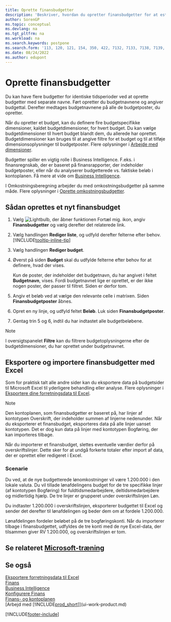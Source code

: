 ```yaml
---
title: Oprette finansbudgetter
description: 'Beskriver, hvordan du opretter finansbudgetter for at estimere forskellige finansielle aktiviteter og tildele dimensioner i forbindelse med business intelligence.'
author: SorenGP
ms.topic: conceptual
ms.devlang: na
ms.tgt_pltfrm: na
ms.workload: na
ms.search.keywords: postpone
ms.search.form: '113, 120, 121, 154, 350, 422, 7132, 7133, 7138, 7139, 9203, 9219, 9239, 9373, 9374'
ms.date: 08/24/2022
ms.author: edupont
---
```

# <a name="create-gl-budgets"></a>Oprette finansbudgetter

Du kan have flere budgetter for identiske tidsperioder ved at oprette budgetter med separate navne. Ført opretter du budgetnavnene og angiver budgettal. Derefter medtages budgetnavnene på alle de budgetposter, du opretter.  

Når du opretter et budget, kan du definere fire budgetspecifikke dimensioner, kaldet budgetdimensioner, for hvert budget. Du kan vælge budgetdimensioner til hvert budget blandt dem, du allerede har oprettet. Budgetdimensioner kan bruges til at angive filtre for et budget og til at tilføje dimensionsoplysninger til budgetposter. Flere oplysninger i [Arbejde med dimensioner](finance-dimensions.md).

Budgetter spiller en vigtig rolle i Business Intelligence. F.eks. i finansregnskab, der er baseret på finansrapporter, der indeholder budgetposter, eller når du analyserer budgetterede vs. faktiske beløb i kontoplanen. Få mere at vide om [Business Intelligence](bi.md).

I Omkostningsberegning arbejder du med omkostningsbudgetter på samme måde. Flere oplysninger i [Oprette omkostningsbudgetter](finance-create-cost-budgets.md).  

## <a name="to-create-a-new-gl-budget"></a>Sådan oprettes et nyt finansbudget

1. Vælg ![Lightbulb, der åbner funktionen Fortæl mig.](media/ui-search/search_small.png "Fortæl mig, hvad du vil foretage dig") ikon, angiv **Finansbudgetter** og vælg derefter det relaterede link.  
2. Vælg handlingen **Rediger liste**, og udfyld derefter felterne efter behov. [!INCLUDE[tooltip-inline-tip](includes/tooltip-inline-tip_md.md)]  
3. Vælg handlingen **Rediger budget**.
4. Øverst på siden **Budget** skal du udfylde felterne efter behov for at definere, hvad der vises.  

    Kun de poster, der indeholder det budgetnavn, du har angivet i feltet **Budgetnavn**, vises. Fordi budgetnavnet lige er oprettet, er der ikke nogen poster, der passer til filtret. Siden er derfor tom.  
5. Angiv et beløb ved at vælge den relevante celle i matrixen. Siden **Finansbudgetposter** åbnes.  
6. Opret en ny linje, og udfyld feltet **Beløb**. Luk siden **Finansbudgetposter**.  
7. Gentag trin 5 og 6, indtil du har indtastet alle budgetbeløbene.  

> [!NOTE]  
> I oversigtspanelet **Filtre** kan du filtrere budgetoplysningerne efter de budgetdimensioner, du har oprettet under budgetnavnet.

## <a name="exporting-and-importing-gl-budgets-with-excel"></a>Eksportere og importere finansbudgetter med Excel

Som for praktisk talt alle andre sider kan du eksportere data på budgetsider til Microsoft Excel til yderligere behandling eller analyse. Flere oplysninger i [Eksportere dine forretningsdata til Excel](about-export-data.md).

> [!NOTE]
> Den kontoplanen, som finansbudgetter er baseret på, har linjer af kontotypen Overskrift, der indeholder summen af linjerne nedenunder. Når du eksporterer et finansbudget, eksporteres data på alle linjer uanset kontotypen. Det er dog kun data på linjer med kontotypen Bogføring, der kan importeres tilbage. 

Når du importerer et finansbudget, slettes eventuelle værdier derfor på overskriftslinjer. Dette sker for at undgå forkerte totaler efter import af data, der er oprettet eller redigeret i Excel.

### <a name="scenario"></a>Scenarie

Du ved, at de nye budgetterede lønomkostninger vil være 1.200.000 i den lokale valuta. Du vil tillade lønafdelingens budget for de tre specifikke linjer (af kontotypen Bogføring) for fuldtidsmedarbejdere, deltidsmedarbejdere og midlertidig hjælp. De tre linjer er grupperet under overskriftslinjen Løn.

Du indtaster 1.200.000 i overskriftslinjen, eksporterer budgettet til Excel og sender det derefter til lønafdelingen og beder dem om at fordele 1.200.000.

Lønafdelingen fordeler beløbet på de tre bogføringskonti. Når du importerer tilbage i finansbudgettet, udfyldes de tre konti med de nye Excel-data, der tilsammen giver RV 1.200.000, og overskriftslinjen er tom.

## <a name="see-related-microsoft-training"></a>Se relateret [Microsoft-træning](/training/modules/budgets-exchange-rates-dynamics-365-business-central/index)

## <a name="see-also"></a>Se også

[Eksportere forretningsdata til Excel](about-export-data.md)  
[Finans](finance.md)  
[Business Intelligence](bi.md)  
[Konfigurere Finans](finance-setup-finance.md)  
[Finans- og kontoplanen](finance-general-ledger.md)  
[Arbejd med [!INCLUDE[prod_short](includes/prod_short.md)]](ui-work-product.md)  

[!INCLUDE[footer-include](includes/footer-banner.md)]
